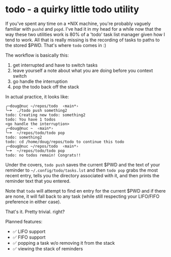 # todo - a quirky little todo utility

If you've spent any time on a *NIX machine, you're probably vaguely familiar with
`pushd` and `popd`. I've had it in my head for a while now that the way these
two utilities work is 80% of a 'todo' task list manager given how I
tend to work. All that is really missing is the recording of tasks to paths to
the stored $PWD. That's where `todo` comes in :)

The workflow is basically this:
1. get interrupted and have to switch tasks
2. leave yourself a note about what you are doing before you context switch
3. go handle the interruption
4. pop the todo back off the stack

In actual practice, it looks like:
```
╭─doug@nuc ~/repos/todo  ‹main*›
╰─➤  ./todo push something2
todo: Creating new todo: something2
todo: You have 1 todos
<go handle the interruption>
╭─doug@nuc ~  ‹main*›
╰─➤  ~/repos/todo/todo pop
todo: something2
todo: cd /home/doug/repos/todo to continue this todo
╭─doug@nuc ~/repos/todo  ‹main*›
╰─➤  ~/repos/todo/todo pop
todo: no todos remain! Congrats!!
```

Under the covers, `todo push` saves the current $PWD and the text of your reminder to
`~/.config/todo/tasks.lst` and then `todo pop` grabs the most recent entry,
tells you the directory associated with it, and then prints the reminder text
that you entered.

Note that `todo` will attempt to find en entry for the current $PWD and if there are
none, it will fall back to any task (while still respecting your LIFO/FIFO preference
in either case).

That's it. Pretty trivial. right?

Planned features:

- ✅ LIFO support
- ✅ FIFO support
- ✅ popping a task w/o removing it from the stack
- ✅ viewing the stack of reminders

